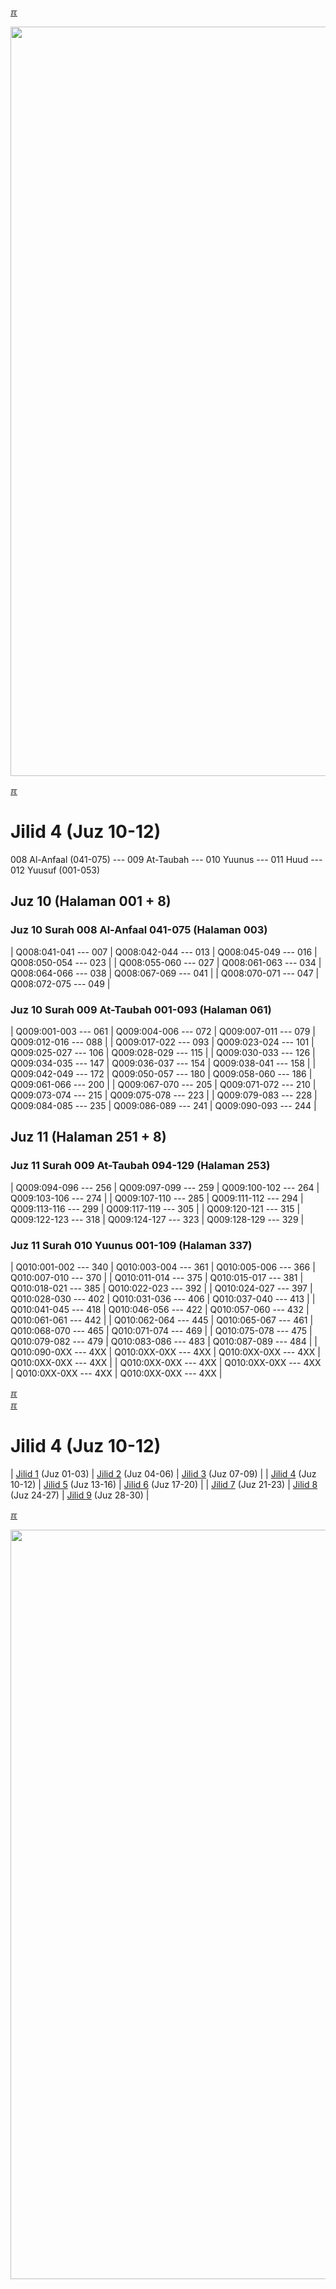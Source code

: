 ---
---

[&#x213C;](#idxXXX)<br id="idx000">

<img src="{{ site.baseurl }}/assets/images/z4816-02.jpg" style="width:1199px;">

[&#x213C;](#)<br id="idx1">
# Jilid 4 (Juz 10-12)

008 Al-Anfaal (041-075) --- 009 At-Taubah --- 010 Yuunus --- 011 Huud --- 012 Yuusuf (001-053)

## Juz 10 (Halaman 001 + 8)

### Juz 10 Surah 008 Al-Anfaal 041-075 (Halaman 003)

| Q008:041-041 --- 007 | Q008:042-044 --- 013 | Q008:045-049 --- 016 | Q008:050-054 --- 023 |
| Q008:055-060 --- 027 | Q008:061-063 --- 034 | Q008:064-066 --- 038 | Q008:067-069 --- 041 |
| Q008:070-071 --- 047 | Q008:072-075 --- 049 |

### Juz 10 Surah 009 At-Taubah 001-093 (Halaman 061)

| Q009:001-003 --- 061 | Q009:004-006 --- 072 | Q009:007-011 --- 079 | Q009:012-016 --- 088 |
| Q009:017-022 --- 093 | Q009:023-024 --- 101 | Q009:025-027 --- 106 | Q009:028-029 --- 115 |
| Q009:030-033 --- 126 | Q009:034-035 --- 147 | Q009:036-037 --- 154 | Q009:038-041 --- 158 |
| Q009:042-049 --- 172 | Q009:050-057 --- 180 | Q009:058-060 --- 186 | Q009:061-066 --- 200 |
| Q009:067-070 --- 205 | Q009:071-072 --- 210 | Q009:073-074 --- 215 | Q009:075-078 --- 223 |
| Q009:079-083 --- 228 | Q009:084-085 --- 235 | Q009:086-089 --- 241 | Q009:090-093 --- 244 |

## Juz 11 (Halaman 251 + 8)

### Juz 11 Surah 009 At-Taubah 094-129 (Halaman 253)

| Q009:094-096 --- 256 | Q009:097-099 --- 259 | Q009:100-102 --- 264 | Q009:103-106 --- 274 |
| Q009:107-110 --- 285 | Q009:111-112 --- 294 | Q009:113-116 --- 299 | Q009:117-119 --- 305 |
| Q009:120-121 --- 315 | Q009:122-123 --- 318 | Q009:124-127 --- 323 | Q009:128-129 --- 329 |

### Juz 11 Surah 010 Yuunus 001-109 (Halaman 337)

| Q010:001-002 --- 340 | Q010:003-004 --- 361 | Q010:005-006 --- 366 | Q010:007-010 --- 370 |
| Q010:011-014 --- 375 | Q010:015-017 --- 381 | Q010:018-021 --- 385 | Q010:022-023 --- 392 |
| Q010:024-027 --- 397 | Q010:028-030 --- 402 | Q010:031-036 --- 406 | Q010:037-040 --- 413 |
| Q010:041-045 --- 418 | Q010:046-056 --- 422 | Q010:057-060 --- 432 | Q010:061-061 --- 442 |
| Q010:062-064 --- 445 | Q010:065-067 --- 461 | Q010:068-070 --- 465 | Q010:071-074 --- 469 |
| Q010:075-078 --- 475 | Q010:079-082 --- 479 | Q010:083-086 --- 483 | Q010:087-089 --- 484 |
| Q010:090-0XX --- 4XX | Q010:0XX-0XX --- 4XX | Q010:0XX-0XX --- 4XX | Q010:0XX-0XX --- 4XX |
| Q010:0XX-0XX --- 4XX | Q010:0XX-0XX --- 4XX | Q010:0XX-0XX --- 4XX | Q010:0XX-0XX --- 4XX |

[&#x213C;](#)<br id="idx4SSAYTHAL">
[&#x213C;](#)<br id="idxA">
# Jilid 4 (Juz 10-12)

| [Jilid 1](001.md) (Juz 01-03) | [Jilid 2](002.md) (Juz 04-06) | [Jilid 3](003.md) (Juz 07-09) |
| [Jilid 4](004.md) (Juz 10-12) | [Jilid 5](005.md) (Juz 13-16) | [Jilid 6](006.md) (Juz 17-20) |
| [Jilid 7](007.md) (Juz 21-23) | [Jilid 8](008.md) (Juz 24-27) | [Jilid 9](009.md) (Juz 28-30) |

[&#x213C;](#)<br id="idxXXX">

<img src="{{ site.baseurl }}/assets/images/z4A04-01.jpg" style="width:1199px;">

